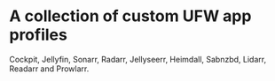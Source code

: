 # A collection of custom UFW app profiles
Cockpit, Jellyfin, Sonarr, Radarr, Jellyseerr, Heimdall, Sabnzbd, Lidarr, Readarr and Prowlarr.